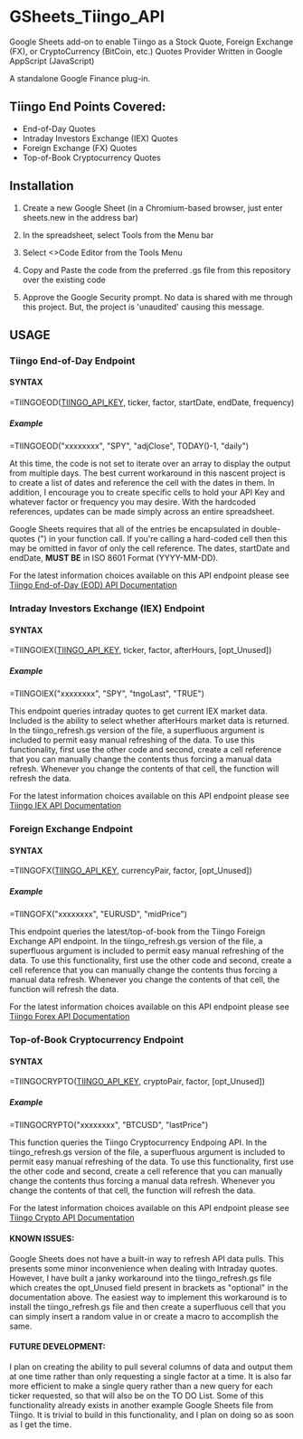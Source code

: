 # GSheets_Tiingo_API
Google Sheets add-on to enable Tiingo as a Stock Quote, Foreign Exchange (FX), or CryptoCurrency (BitCoin, etc.) Quotes Provider Written in Google AppScript (JavaScript)

A standalone Google Finance plug-in.

## Tiingo End Points Covered:

* End-of-Day Quotes
* Intraday Investors Exchange (IEX) Quotes
* Foreign Exchange (FX) Quotes
* Top-of-Book Cryptocurrency Quotes

## Installation

1. Create a new Google Sheet (in a Chromium-based browser, just enter sheets.new in the address bar)

2. In the spreadsheet, select Tools from the Menu bar

3. Select <>Code Editor from the Tools Menu

4. Copy and Paste the code from the preferred .gs file from this repository over the existing code

5. Approve the Google Security prompt. No data is shared with me through this project. But, the project is 'unaudited' causing this message. 

## USAGE

### Tiingo End-of-Day Endpoint

#### SYNTAX
  =TIINGOEOD(<a href="https://www.tiingo.com/account/api/token">TIINGO_API_KEY</a>, ticker, factor, startDate, endDate, frequency)
  
##### Example
  =TIINGOEOD("xxxxxxxx", "SPY", "adjClose", TODAY()-1, "daily")
  
At this time, the code is not set to iterate over an array to display the output from multiple days. The best current workaround in this nascent project is to create a list of dates and reference the cell with the dates in them. In addition, I encourage you to create specific cells to hold your API Key and whatever factor or frequency you may desire. With the hardcoded references, updates can be made simply across an entire spreadsheet.

Google Sheets requires that all of the entries be encapsulated in double-quotes (") in your function call. If you're calling a hard-coded cell then this may be omitted in favor of only the cell reference. The dates, startDate and endDate, <b> MUST BE</b> in ISO 8601 Format (YYYY-MM-DD).

For the latest information choices available on this API endpoint please see <a href="https://api.tiingo.com/documentation/end-of-day">Tiingo End-of-Day (EOD) API Documentation</a>

### Intraday Investors Exchange (IEX) Endpoint

#### SYNTAX
  =TIINGOIEX(<a href="https://www.tiingo.com/account/api/token">TIINGO_API_KEY</a>, ticker, factor, afterHours, [opt_Unused])

##### Example
  =TIINGOIEX("xxxxxxxx", "SPY", "tngoLast", "TRUE")

This endpoint queries intraday quotes to get current IEX market data. Included is the ability to select whether afterHours market data is returned. In the tiingo_refresh.gs version of the file, a superfluous argument is included to permit easy manual refreshing of the data. To use this functionality, first use the other code and second, create a cell reference that you can manually change the contents thus forcing a manual data refresh. Whenever you change the contents of that cell, the function will refresh the data.

For the latest information choices available on this API endpoint please see <a href="https://api.tiingo.com/documentation/iex">Tiingo IEX API Documentation</a>

### Foreign Exchange Endpoint

#### SYNTAX
  =TIINGOFX(<a href="https://www.tiingo.com/account/api/token">TIINGO_API_KEY</a>, currencyPair, factor, [opt_Unused])
  
##### Example
  =TIINGOFX("xxxxxxxx", "EURUSD", "midPrice")
  
This endpoint queries the latest/top-of-book from the Tiingo Foreign Exchange API endpoint. In the tiingo_refresh.gs version of the file, a superfluous argument is included to permit easy manual refreshing of the data. To use this functionality, first use the other code and second, create a cell reference that you can manually change the contents thus forcing a manual data refresh. Whenever you change the contents of that cell, the function will refresh the data.

For the latest information choices available on this API endpoint please see <a href="https://api.tiingo.com/documentation/forex">Tiingo Forex API Documentation</a>

### Top-of-Book Cryptocurrency Endpoint

#### SYNTAX

  =TIINGOCRYPTO(<a href="https://www.tiingo.com/account/api/token">TIINGO_API_KEY</a>, cryptoPair, factor, [opt_Unused])

##### Example

  =TIINGOCRYPTO("xxxxxxxx", "BTCUSD", "lastPrice")

This function queries the Tiingo Cryptocurrency Endpoing API. In the tiingo_refresh.gs version of the file, a superfluous argument is included to permit easy manual refreshing of the data. To use this functionality, first use the other code and second, create a cell reference that you can manually change the contents thus forcing a manual data refresh. Whenever you change the contents of that cell, the function will refresh the data.

For the latest information choices available on this API endpoint please see <a href="https://api.tiingo.com/documentation/crypto">Tiingo Crypto API Documentation</a>

#### KNOWN ISSUES:

Google Sheets does not have a built-in way to refresh API data pulls. This presents some minor inconvenience when dealing with Intraday quotes. However, I have built a janky workaround into the tiingo_refresh.gs file which creates the opt_Unused field present in brackets as "optional" in the documentation above. The easiest way to implement this workaround is to install the tiingo_refresh.gs file and then create a superfluous cell that you can simply insert a random value in or create a macro to accomplish the same.

#### FUTURE DEVELOPMENT:

I plan on creating the ability to pull several columns of data and output them at one time rather than only requesting a single factor at a time. It is also far more efficient to make a single query rather than a new query for each ticker requested, so that will also be on the TO DO List. Some of this functionality already exists in another example Google Sheets file from Tiingo. It is trivial to build in this functionality, and I plan on doing so as soon as I get the time.
